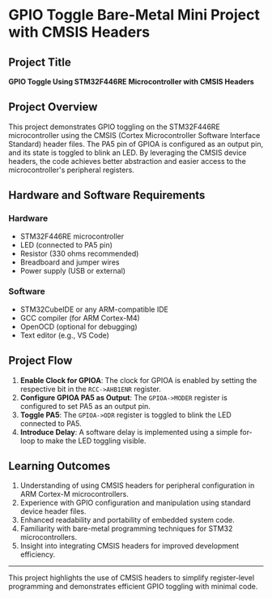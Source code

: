 # GPIO Toggle Bare-Metal Mini Project with CMSIS Headers

## Project Title
**GPIO Toggle Using STM32F446RE Microcontroller with CMSIS Headers**

## Project Overview
This project demonstrates GPIO toggling on the STM32F446RE microcontroller using the CMSIS (Cortex Microcontroller Software Interface Standard) header files. The PA5 pin of GPIOA is configured as an output pin, and its state is toggled to blink an LED. By leveraging the CMSIS device headers, the code achieves better abstraction and easier access to the microcontroller's peripheral registers.

## Hardware and Software Requirements
### Hardware
- STM32F446RE microcontroller
- LED (connected to PA5 pin)
- Resistor (330 ohms recommended)
- Breadboard and jumper wires
- Power supply (USB or external)

### Software
- STM32CubeIDE or any ARM-compatible IDE
- GCC compiler (for ARM Cortex-M4)
- OpenOCD (optional for debugging)
- Text editor (e.g., VS Code)

## Project Flow
1. **Enable Clock for GPIOA**: The clock for GPIOA is enabled by setting the respective bit in the `RCC->AHB1ENR` register.
2. **Configure GPIOA PA5 as Output**: The `GPIOA->MODER` register is configured to set PA5 as an output pin.
3. **Toggle PA5**: The `GPIOA->ODR` register is toggled to blink the LED connected to PA5.
4. **Introduce Delay**: A software delay is implemented using a simple for-loop to make the LED toggling visible.

## Learning Outcomes
1. Understanding of using CMSIS headers for peripheral configuration in ARM Cortex-M microcontrollers.
2. Experience with GPIO configuration and manipulation using standard device header files.
3. Enhanced readability and portability of embedded system code.
4. Familiarity with bare-metal programming techniques for STM32 microcontrollers.
5. Insight into integrating CMSIS headers for improved development efficiency.

---

This project highlights the use of CMSIS headers to simplify register-level programming and demonstrates efficient GPIO toggling with minimal code.

